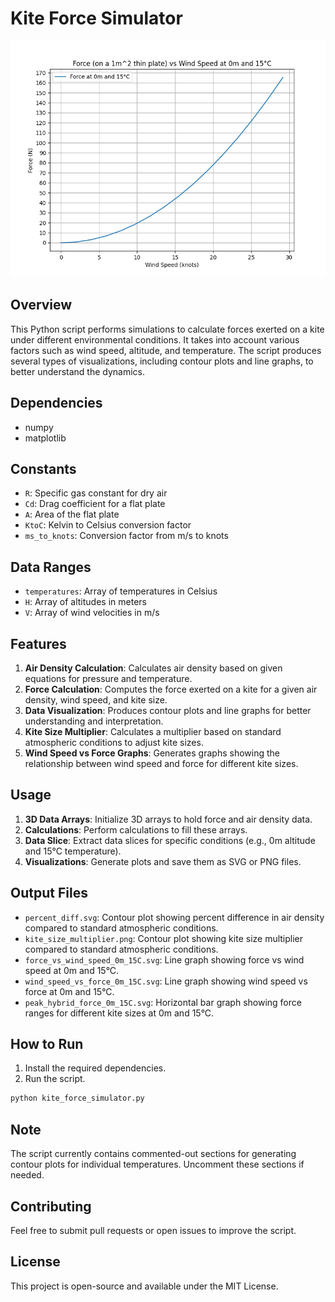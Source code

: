# Kite Force Simulator

![Force vs Wind Speed](force_vs_wind_speed_0m_15C.png)

## Overview
This Python script performs simulations to calculate forces exerted on a kite under different environmental conditions. It takes into account various factors such as wind speed, altitude, and temperature. The script produces several types of visualizations, including contour plots and line graphs, to better understand the dynamics.

## Dependencies
- numpy
- matplotlib

## Constants
- `R`: Specific gas constant for dry air
- `Cd`: Drag coefficient for a flat plate
- `A`: Area of the flat plate
- `KtoC`: Kelvin to Celsius conversion factor
- `ms_to_knots`: Conversion factor from m/s to knots

## Data Ranges
- `temperatures`: Array of temperatures in Celsius
- `H`: Array of altitudes in meters
- `V`: Array of wind velocities in m/s

## Features
1. **Air Density Calculation**: Calculates air density based on given equations for pressure and temperature.
2. **Force Calculation**: Computes the force exerted on a kite for a given air density, wind speed, and kite size.
3. **Data Visualization**: Produces contour plots and line graphs for better understanding and interpretation.
4. **Kite Size Multiplier**: Calculates a multiplier based on standard atmospheric conditions to adjust kite sizes.
5. **Wind Speed vs Force Graphs**: Generates graphs showing the relationship between wind speed and force for different kite sizes.

## Usage

1. **3D Data Arrays**: Initialize 3D arrays to hold force and air density data.
2. **Calculations**: Perform calculations to fill these arrays.
3. **Data Slice**: Extract data slices for specific conditions (e.g., 0m altitude and 15°C temperature).
4. **Visualizations**: Generate plots and save them as SVG or PNG files.

## Output Files
- `percent_diff.svg`: Contour plot showing percent difference in air density compared to standard atmospheric conditions.
- `kite_size_multiplier.png`: Contour plot showing kite size multiplier compared to standard atmospheric conditions.
- `force_vs_wind_speed_0m_15C.svg`: Line graph showing force vs wind speed at 0m and 15°C.
- `wind_speed_vs_force_0m_15C.svg`: Line graph showing wind speed vs force at 0m and 15°C.
- `peak_hybrid_force_0m_15C.svg`: Horizontal bar graph showing force ranges for different kite sizes at 0m and 15°C.

## How to Run
1. Install the required dependencies.
2. Run the script.

```bash
python kite_force_simulator.py
```

## Note
The script currently contains commented-out sections for generating contour plots for individual temperatures. Uncomment these sections if needed.

## Contributing
Feel free to submit pull requests or open issues to improve the script.

## License
This project is open-source and available under the MIT License.
